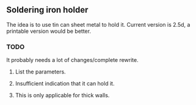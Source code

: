 
## Soldering iron holder
The idea is to use tin can sheet metal to hold it. Current version is 2.5d,
a printable version would be better.

### TODO

It probably needs a lot of changes/complete rewrite.

1. List the parameters.

2. Insufficient indication that it can hold it.

3. This is only applicable for thick walls.
